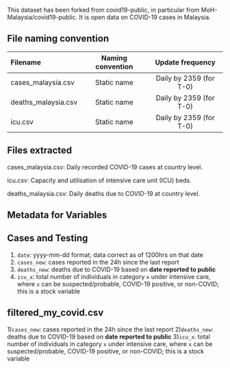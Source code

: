 This dataset has been forked from covid19-public, in particular from  MoH-Malaysia/covid19-public. 
It is open data on COVID-19 cases in Malaysia.

## File naming convention

| Filename | Naming convention | Update frequency |
| :--- | :---: | :---: |
| cases_malaysia.csv | Static name | Daily by 2359 (for T-0) |
| deaths_malaysia.csv | Static name | Daily by 2359 (for T-0) |
| icu.csv | Static name |  Daily by 2359 (for T-0) |

## Files extracted 
cases_malaysia.csv: Daily recorded COVID-19 cases at country level.

icu.csv: Capacity and utilisation of intensive care unit (ICU) beds.

deaths_malaysia.csv: Daily deaths due to COVID-19 at country level.

## Metadata for Variables
## Cases and Testing

1) `date`: yyyy-mm-dd format; data correct as of 1200hrs on that date
2) `cases_new`: cases reported in the 24h since the last report
3)  `deaths_new`: deaths due to COVID-19 based on **date reported to public**
4)  `icu_x`: total number of individuals in category `x` under intensive care, where `x` can be  suspected/probable, COVID-19 positive, or non-COVID; this is a stock variable

## filtered_my_covid.csv
1)`cases_new`: cases reported in the 24h since the last report
2)`deaths_new`: deaths due to COVID-19 based on **date reported to public**
3)`icu_x`: total number of individuals in category `x` under intensive care, where `x` can be  suspected/probable, COVID-19 positive, or non-COVID; this is a stock variable

